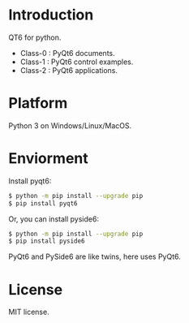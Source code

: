 
# Introduction

QT6 for python.

- Class-0 : PyQt6 documents.
- Class-1 : PyQt6 control examples.
- Class-2 : PyQt6 applications.


# Platform

Python 3 on Windows/Linux/MacOS.


# Enviorment

Install pyqt6:

```bash
$ python -m pip install --upgrade pip
$ pip install pyqt6
```

Or, you can install pyside6:

```bash
$ python -m pip install --upgrade pip
$ pip install pyside6
```

PyQt6 and PySide6 are like twins, here uses PyQt6.


# License

MIT license.
